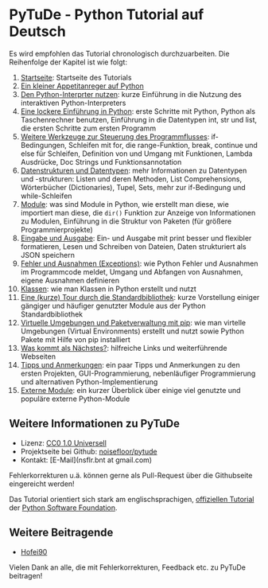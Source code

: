 # PyTuDe - Python Tutorial auf Deutsch

Es wird empfohlen das Tutorial chronologisch durchzuarbeiten. Die Reihenfolge der Kapitel ist wie folgt:

 1. [Startseite](start.md): Startseite des Tutorials
 2. [Ein kleiner Appetitanreger auf Python](appetite.md)
 3. [Den Python-Interprter nutzen](interpreter.md): kurze Einführung in die Nutzung des interaktiven Python-Interpreters
 4. [Eine lockere Einführung in Python](introduction.md): erste Schritte mit Python, Python als Taschenrechner benutzen, Einführung in die Datentypen int, str und list, die ersten Schritte zum ersten Programm
 5. [Weitere Werkzeuge zur Steuerung des Programmflusses](controlflow.md): if-Bedingungen, Schleifen mit for, die range-Funktion, break, continue und else für Schleifen, Definition von und Umgang mit Funktionen, Lambda Ausdrücke, Doc Strings und Funktionsannotation
 6. [Datenstrukturen und Datentypen](datastructures.md): mehr Informationen zu Datentypen und -strukturen: Listen und deren Methoden, List Comprehensions, Wörterbücher (Dictionaries), Tupel, Sets, mehr zur if-Bedingung und while-Schleifen
 7. [Module](modules.md): was sind Module in Python, wie erstellt man diese, wie importiert man diese, die `dir()` Funktion zur Anzeige von Informationen zu Modulen, Einführung in die Struktur von Paketen (für größere Programmierprojekte)
 8. [Eingabe und Ausgabe](inputoutput.md): Ein- und Ausgabe mit print besser und flexibler formatieren, Lesen und Schreiben von Dateien, Daten strukturiert als JSON speichern
 9. [Fehler und Ausnahmen (Exceptions)](errors.md): wie Python Fehler und Ausnahmen im Programmcode meldet, Umgang und Abfangen von Ausnahmen, eigene Ausnahmen definieren
 10. [Klassen](classes.md): wie man Klassen in Python erstellt und nutzt
 11. [Eine (kurze) Tour durch die Standardbibliothek](stdlib.md): kurze Vorstellung einiger gängiger und häufiger genutzter Module aus der Python Standardbibliothek
 12. [Virtuelle Umgebungen und Paketverwaltung mit pip](venv.md): wie man virtelle Umgebungen (Virtual Environments) erstellt und nutzt sowie Python Pakete mit Hilfe von pip installiert
 13. [Was kommt als Nächstes?](whatnow.md): hilfreiche Links und weiterführende Webseiten
 14. [Tipps und Anmerkungen](remarks.md): ein paar Tipps und Anmerkungen zu den ersten Projekten, GUI-Programmierung, nebenläufiger Programmierung und alternativen Python-Implementierung
 15. [Externe Module](externallibs.md): ein kurzer Überblick über einige viel genutzte und populäre externe Python-Module
 
## Weitere Informationen zu PyTuDe

 * Lizenz: [CC0 1.0 Universell](https://creativecommons.org/publicdomain/zero/1.0/deed.de)
 * Projektseite bei Github: [noisefloor/pytude](https://github.com/noisefloor/pytude)
 * Kontakt: [E-Mail](nsflr.bnt at gmail.com)
 
Fehlerkorrekturen u.ä. können gerne als Pull-Request über die Githubseite eingereicht werden!

Das Tutorial orientiert sich stark am englischsprachigen, [offiziellen Tutorial](https://docs.python.org/3/tutorial/index.html) der [Python Software Foundation](https://www.python.org/psf-landing/).

## Weitere Beitragende

 * [Hofei90](https://github.com/Hofei90)

Vielen Dank an alle, die mit Fehlerkorrekturen, Feedback etc. zu PyTuDe beitragen!
